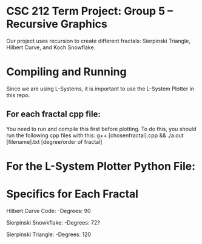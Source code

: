 # CSC 212 Term Project: Group 5 – Recursive Graphics
Our project uses recursion to create different fractals: Sierpinski Triangle, Hilbert Curve, and Koch Snowflake.

# Compiling and Running
Since we are using L-Systems, it is important to use the L-System Plotter in this repo. 

For each fractal cpp file:
-
You need to run and compile this first before plotting. 
To do this, you should run the following cpp files with this:
g++ [chosenfractal].cpp  && ./a.out [filename].txt [degree/order of fractal]

For the L-System Plotter Python File:
=

# Specifics for Each Fractal
Hilbert Curve Code:
-Degrees: 90

Sierpinski Snowkflake:
-Degrees: 72?

Sierpinski Triangle:
-Degrees: 120
